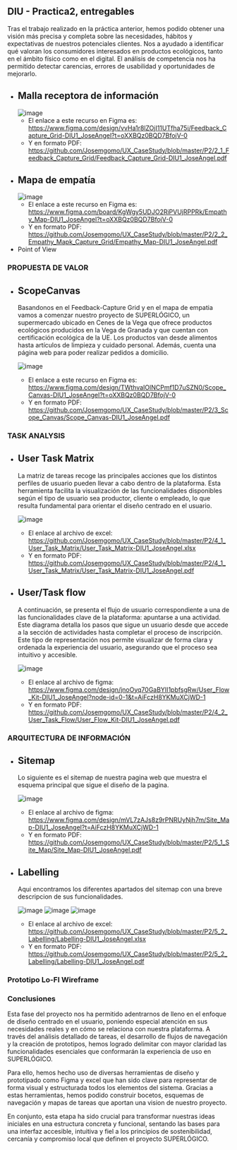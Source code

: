 ## DIU - Practica2, entregables

Tras el trabajo realizado en la práctica anterior, hemos podido obtener una visión más precisa y completa sobre las necesidades, hábitos y expectativas de nuestros potenciales clientes. Nos a ayudado a identificar qué valoran los consumidores interesados en productos ecológicos, tanto en el ámbito físico como en el digital. El análisis de competencia nos ha permitido detectar carencias, errores de usabilidad y oportunidades de mejorarlo.

* Malla receptora de información
  ----
  ![image](https://github.com/Josemgomo/UX_CaseStudy/blob/master/P2/2_1_Feedback_Capture_Grid/Feedback_Capture_Grid-DIU1_JoseAngel.png)
  - El enlace a este recurso en Figma es: https://www.figma.com/design/vvHa1r8lZOjI11UTfha75i/Feedback_Capture_Grid-DIU1_JoseAngel?t=oXXBQz0BQD7BfojV-0   
  - Y en formato PDF: https://github.com/Josemgomo/UX_CaseStudy/blob/master/P2/2_1_Feedback_Capture_Grid/Feedback_Capture_Grid-DIU1_JoseAngel.pdf   
* Mapa de empatía
  ----
  ![image](https://github.com/Josemgomo/UX_CaseStudy/blob/master/P2/2_2_Empathy_Mapk_Capture_Grid/Empathy_Map-DIU1_JoseAngel.png)
  - El enlace a este recurso en Figma es: https://www.figma.com/board/KgWgy5UDJO2RiPVUjRPPRk/Empathy_Map-DIU1_JoseAngel?t=oXXBQz0BQD7BfojV-0   
  - Y en formato PDF: https://github.com/Josemgomo/UX_CaseStudy/blob/master/P2/2_2_Empathy_Mapk_Capture_Grid/Empathy_Map-DIU1_JoseAngel.pdf  
* Point of View 


### PROPUESTA DE VALOR
* ScopeCanvas
  ----
  Basandonos en el Feedback-Capture Grid y en el mapa de empatia vamos a comenzar nuestro proyecto de SUPERLÓGICO, un supermercado ubicado en Cenes de la Vega que ofrece productos ecológicos producidos en la Vega de Granada y que cuentan con certificación ecológica de la UE. Los 
  productos van desde alimentos hasta artículos de limpieza y cuidado personal. Además, cuenta una página web para poder realizar pedidos a domicilio.
  
  ![image](https://github.com/Josemgomo/UX_CaseStudy/blob/master/P2/3_Scope_Canvas/Scope_Canvas-DIU1_JoseAngel.png)
  - El enlace a este recurso en Figma es: https://www.figma.com/design/TWthvaIOlNCPmf1D7uSZN0/Scope_Canvas-DIU1_JoseAngel?t=oXXBQz0BQD7BfojV-0  
  - Y en formato PDF: https://github.com/Josemgomo/UX_CaseStudy/blob/master/P2/3_Scope_Canvas/Scope_Canvas-DIU1_JoseAngel.pdf


### TASK ANALYSIS

* User Task Matrix
  ----
  La matriz de tareas recoge las principales acciones que los distintos perfiles de usuario pueden llevar a cabo dentro de la plataforma. Esta herramienta facilita la visualización de las funcionalidades disponibles según el tipo de usuario sea productor, cliente o empleado, lo que 
  resulta fundamental para orientar el diseño centrado en el usuario.

  ![image](https://github.com/Josemgomo/UX_CaseStudy/blob/master/P2/4_1_User_Task_Matrix/User_Task_Matrix-DIU1_JoseAngel.png)
  - El enlace al archivo de excel: https://github.com/Josemgomo/UX_CaseStudy/blob/master/P2/4_1_User_Task_Matrix/User_Task_Matrix-DIU1_JoseAngel.xlsx
  - Y en formato PDF: https://github.com/Josemgomo/UX_CaseStudy/blob/master/P2/4_1_User_Task_Matrix/User_Task_Matrix-DIU1_JoseAngel.pdf
* User/Task flow
  ----
  A continuación, se presenta el flujo de usuario correspondiente a una de las funcionalidades clave de la plataforma: apuntarse a una actividad. Este diagrama detalla los pasos que sigue un usuario desde que accede a la sección de actividades hasta completar el proceso de 
  inscripción. Este tipo de representación nos permite visualizar de forma clara y ordenada la experiencia del usuario, asegurando que el proceso sea intuitivo y accesible.
  
  ![image](https://github.com/Josemgomo/UX_CaseStudy/blob/master/P2/4_2_User_Task_Flow/User_Flow_Kit-DIU1_JoseAngel.png)
  - El enlace al archivo de figma: https://www.figma.com/design/jnoOyq70GaBYII1pbfsgRw/User_Flow_Kit-DIU1_JoseAngel?node-id=0-1&t=AiFczH8YKMuXCjWD-1
  - Y en formato PDF: https://github.com/Josemgomo/UX_CaseStudy/blob/master/P2/4_2_User_Task_Flow/User_Flow_Kit-DIU1_JoseAngel.pdf
### ARQUITECTURA DE INFORMACIÓN

* Sitemap
  ----
  Lo siguiente es el sitemap de nuestra pagina web que muestra el esquema principal que sigue el diseño de la pagina.
  
  ![image](https://github.com/Josemgomo/UX_CaseStudy/blob/master/P2/5_1_Site_Map/Site_Map-DIU1_JoseAngel.png)
  - El enlace al archivo de figma: https://www.figma.com/design/mVL7zAJs8z9rPNRUyNjh7m/Site_Map-DIU1_JoseAngel?t=AiFczH8YKMuXCjWD-1
  - Y en formato PDF: https://github.com/Josemgomo/UX_CaseStudy/blob/master/P2/5_1_Site_Map/Site_Map-DIU1_JoseAngel.pdf
  
* Labelling
  ----
  Aqui encontramos los diferentes apartados del sitemap con una breve descripcion de sus funcionalidades.
  
  ![image](https://github.com/Josemgomo/UX_CaseStudy/blob/master/P2/5_2_Labelling/Labelling_Parte_1.png)
  ![image](https://github.com/Josemgomo/UX_CaseStudy/blob/master/P2/5_2_Labelling/Labelling_Parte_2.png)
  ![image](https://github.com/Josemgomo/UX_CaseStudy/blob/master/P2/5_2_Labelling/Labelling_Parte_3.png)
  - El enlace al archivo de excel: https://github.com/Josemgomo/UX_CaseStudy/blob/master/P2/5_2_Labelling/Labelling-DIU1_JoseAngel.xlsx
  - Y en formato PDF: https://github.com/Josemgomo/UX_CaseStudy/blob/master/P2/5_2_Labelling/Labelling-DIU1_JoseAngel.pdf
  
### Prototipo Lo-FI Wireframe 


### Conclusiones  
Esta fase del proyecto nos ha permitido adentrarnos de lleno en el enfoque de diseño centrado en el usuario, poniendo especial atención en sus necesidades reales y en cómo se relaciona con nuestra plataforma. A través del análisis detallado de tareas, el desarrollo de flujos de navegación y la creación de prototipos, hemos logrado delimitar con mayor claridad las funcionalidades esenciales que conformarán la experiencia de uso en SUPERLÓGICO.

Para ello, hemos hecho uso de diversas herramientas de diseño y prototipado como Figma y excel que han sido clave para representar de forma visual y estructurada todos los elementos del sistema. Gracias a estas herramientas, hemos podido construir bocetos, esquemas de navegación y mapas de tareas que aportan una vision de nuestro proyecto.

En conjunto, esta etapa ha sido crucial para transformar nuestras ideas iniciales en una estructura concreta y funcional, sentando las bases para una interfaz accesible, intuitiva y fiel a los principios de sostenibilidad, cercanía y compromiso local que definen el proyecto SUPERLÓGICO.
